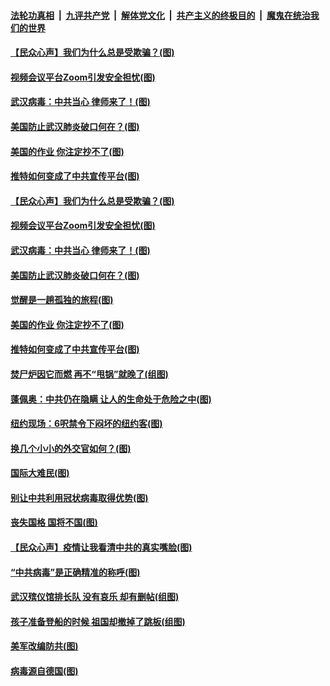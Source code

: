 ####  [法轮功真相](../../../../basic/blob/master/README.md?t=03310501) &nbsp;|&nbsp; [九评共产党](../../../../9ping.md/blob/master/README.md?t=03310501) &nbsp;|&nbsp; [解体党文化](../../../../jtdwh.md/blob/master/README.md?t=03310501)  &nbsp;|&nbsp; [共产主义的终极目的](../../../../gczydzjmd.md/blob/master/README.md?t=03310501) &nbsp;|&nbsp; [魔鬼在统治我们的世界](../../../../mgztzwmdsj.md/blob/master/README.md?t=03310501) 

#### [【民众心声】我们为什么总是受欺骗？(图)](../pages/p4/927790.md?t=03310501) 

#### [视频会议平台Zoom引发安全担忧(图)](../pages/p4/927970.md?t=03310501) 

#### [武汉病毒：中共当心 律师来了！(图)](../pages/p4/927981.md?t=03310501) 

#### [美国防止武汉肺炎破口何在？(图)](../pages/p4/927976.md?t=03310501) 

#### [美国的作业 你注定抄不了(图)](../pages/p4/927979.md?t=03310501) 

#### [推特如何变成了中共宣传平台(图)](../pages/p4/927973.md?t=03310501) 

#### [【民众心声】我们为什么总是受欺骗？(图)](../pages/p4/927790.md?t=03310501) 

#### [视频会议平台Zoom引发安全担忧(图)](../pages/p4/927970.md?t=03310501) 

#### [武汉病毒：中共当心 律师来了！(图)](../pages/p4/927981.md?t=03310501) 

#### [美国防止武汉肺炎破口何在？(图)](../pages/p4/927976.md?t=03310501) 

#### [觉醒是一趟孤独的旅程(图)](../pages/p4/927965.md?t=03310501) 

#### [美国的作业 你注定抄不了(图)](../pages/p4/927979.md?t=03310501) 

#### [推特如何变成了中共宣传平台(图)](../pages/p4/927973.md?t=03310501) 

#### [焚尸炉因它而燃 再不“甩锅”就晚了(组图)](../pages/p4/927898.md?t=03310501) 

#### [蓬佩奥：中共仍在隐瞒 让人的生命处于危险之中(图)](../pages/p4/927765.md?t=03310501) 

#### [纽约现场：6呎禁令下闷坏的纽约客(图)](../pages/p4/927888.md?t=03310501) 

#### [换几个小小的外交官如何？(图)](../pages/p4/927868.md?t=03310501) 

#### [国际大难民(图)](../pages/p4/927848.md?t=03310501) 

#### [别让中共利用冠状病毒取得优势(图)](../pages/p4/927796.md?t=03310501) 

#### [丧失国格 国将不国(图)](../pages/p4/927857.md?t=03310501) 

#### [【民众心声】疫情让我看清中共的真实嘴脸(图)](../pages/p4/926952.md?t=03310501) 

#### [“中共病毒”是正确精准的称呼(图)](../pages/p4/927839.md?t=03310501) 

#### [武汉殡仪馆排长队 没有哀乐 却有删帖(组图)](../pages/p4/927754.md?t=03310501) 

#### [孩子准备登船的时候 祖国却撤掉了跳板(组图)](../pages/p4/927755.md?t=03310501) 

#### [美军改编防共(图)](../pages/p4/927636.md?t=03310501) 

#### [病毒源自德国(图)](../pages/p4/927749.md?t=03310501) 

